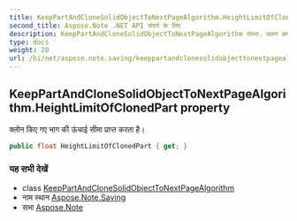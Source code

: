```yaml
---
title: KeepPartAndCloneSolidObjectToNextPageAlgorithm.HeightLimitOfClonedPart
second_title: Aspose.Note .NET API संदर्भ के लिए
description: KeepPartAndCloneSolidObjectToNextPageAlgorithm संपत्त. क्लन कए गए भग क ऊंचई सम प्रप्त करत है
type: docs
weight: 20
url: /hi/net/aspose.note.saving/keeppartandclonesolidobjecttonextpagealgorithm/heightlimitofclonedpart/
---
```

## KeepPartAndCloneSolidObjectToNextPageAlgorithm.HeightLimitOfClonedPart property

क्लोन किए गए भाग की ऊंचाई सीमा प्राप्त करता है।

```csharp
public float HeightLimitOfClonedPart { get; }
```

### यह सभी देखें

* class [KeepPartAndCloneSolidObjectToNextPageAlgorithm](../)
* नाम स्थान [Aspose.Note.Saving](../../keeppartandclonesolidobjecttonextpagealgorithm/)
* सभा [Aspose.Note](../../../)



